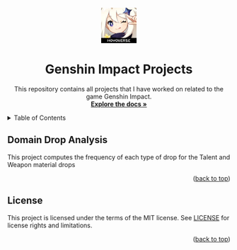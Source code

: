 <!-- PROJECT LOGO -->
<br />
<div align="center">
  <a href="https://github.com/RaylaKurosaki1503/Genshin_Impact">
    <img src="__images__/logo.png" alt="Logo" width="80" height="80">
  </a>

<h1 align="center">Genshin Impact Projects</h1>

  <p align="center">
    This repository contains all projects that I have worked on related to the game Genshin Impact.
    <br />
    <a href="https://github.com/RaylaKurosaki1503/Genshin_Impact"><strong>Explore the docs »</strong></a>
  </p>
</div>


<!-- TABLE OF CONTENTS -->
<details>
	<summary>Table of Contents</summary>
	<ol>
		<li><a href="#domain-drop-analysis">Domain Drop Analysis</a></li>
		<li><a href="#license">License</a></li>
	</ol>
</details>



<!-- Domain Drop Analysis -->
## Domain Drop Analysis
This project computes the frequency of each type of drop for the Talent and Weapon material drops

<p align="right">(<a href="#top">back to top</a>)</p>



<!-- LICENSE -->
## License
This project is licensed under the terms of the MIT license. See [LICENSE](LICENSE.txt) for license rights and limitations.

<p align="right">(<a href="#top">back to top</a>)</p>



<!-- MARKDOWN LINKS & IMAGES -->
<!-- https://www.markdownguide.org/basic-syntax/#reference-style-links -->
[product-screenshot]: __images__/screenshot.png
